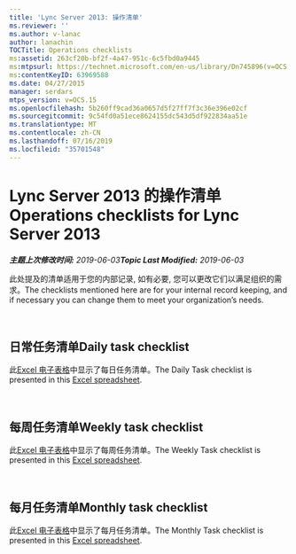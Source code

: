 ```yaml
---
title: 'Lync Server 2013: 操作清单'
ms.reviewer: ''
ms.author: v-lanac
author: lanachin
TOCTitle: Operations checklists
ms:assetid: 263cf20b-bf2f-4a47-951c-6c5fbd0a9445
ms:mtpsurl: https://technet.microsoft.com/en-us/library/Dn745896(v=OCS.15)
ms:contentKeyID: 63969588
ms.date: 04/27/2015
manager: serdars
mtps_version: v=OCS.15
ms.openlocfilehash: 5b260ff9cad36a0657d5f27ff7f3c36e396e02cf
ms.sourcegitcommit: 9c54fd0a51ece8624155dc543d5df922834aa51e
ms.translationtype: MT
ms.contentlocale: zh-CN
ms.lasthandoff: 07/16/2019
ms.locfileid: "35701548"
---
```

# <a name="operations-checklists-for-lync-server-2013"></a><span data-ttu-id="48f05-102">Lync Server 2013 的操作清单</span><span class="sxs-lookup"><span data-stu-id="48f05-102">Operations checklists for Lync Server 2013</span></span> 


<span data-ttu-id="48f05-103">_**主题上次修改时间:** 2019-06-03_</span><span class="sxs-lookup"><span data-stu-id="48f05-103">_**Topic Last Modified:** 2019-06-03_</span></span>

<span data-ttu-id="48f05-104">此处提及的清单适用于您的内部记录, 如有必要, 您可以更改它们以满足组织的需求。</span><span class="sxs-lookup"><span data-stu-id="48f05-104">The checklists mentioned here are for your internal record keeping, and if necessary you can change them to meet your organization’s needs.</span></span>

<br>

## <a name="daily-task-checklist"></a><span data-ttu-id="48f05-105">日常任务清单</span><span class="sxs-lookup"><span data-stu-id="48f05-105">Daily task checklist</span></span>

<span data-ttu-id="48f05-106">此[Excel 电子表格](https://github.com/MicrosoftDocs/OfficeDocs-SkypeForBusiness/blob/live/Lync/LyncServer/downloads/operations-daily.xlsx?raw=true)中显示了每日任务清单。</span><span class="sxs-lookup"><span data-stu-id="48f05-106">The Daily Task checklist is presented in this [Excel spreadsheet](https://github.com/MicrosoftDocs/OfficeDocs-SkypeForBusiness/blob/live/Lync/LyncServer/downloads/operations-daily.xlsx?raw=true).</span></span>

<br>

## <a name="weekly-task-checklist"></a><span data-ttu-id="48f05-107">每周任务清单</span><span class="sxs-lookup"><span data-stu-id="48f05-107">Weekly task checklist</span></span>

<span data-ttu-id="48f05-108">此[Excel 电子表格](https://github.com/MicrosoftDocs/OfficeDocs-SkypeForBusiness/blob/live/Lync/LyncServer/downloads/operations-weekly.xlsx?raw=true)中显示了每周任务清单。</span><span class="sxs-lookup"><span data-stu-id="48f05-108">The Weekly Task checklist is presented in this [Excel spreadsheet](https://github.com/MicrosoftDocs/OfficeDocs-SkypeForBusiness/blob/live/Lync/LyncServer/downloads/operations-weekly.xlsx?raw=true).</span></span>


<br>

## <a name="monthly-task-checklist"></a><span data-ttu-id="48f05-109">每月任务清单</span><span class="sxs-lookup"><span data-stu-id="48f05-109">Monthly task checklist</span></span>


<span data-ttu-id="48f05-110">此[Excel 电子表格](https://github.com/MicrosoftDocs/OfficeDocs-SkypeForBusiness/blob/live/Lync/LyncServer/downloads/operations-monthly.xlsx?raw=true)中显示了每月任务清单。</span><span class="sxs-lookup"><span data-stu-id="48f05-110">The Monthly Task checklist is presented in this [Excel spreadsheet](https://github.com/MicrosoftDocs/OfficeDocs-SkypeForBusiness/blob/live/Lync/LyncServer/downloads/operations-monthly.xlsx?raw=true).</span></span>

